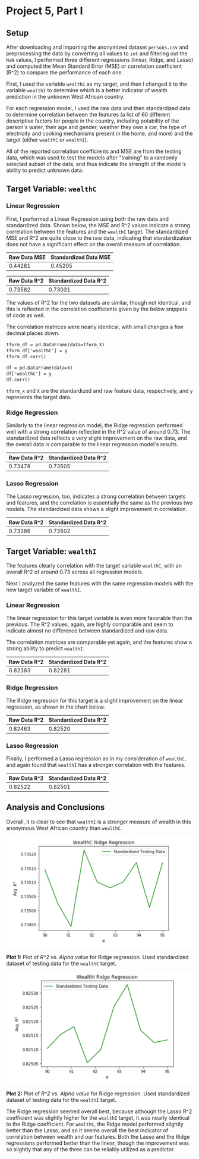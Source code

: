 # Project 5, Part I

## Setup 

After downloading and importing the anonymized dataset `persons.csv` and preprocessing the data by converting all values to `int` and filtering out the `NaN` values, I performed three different regressions (linear, Ridge, and Lasso) and computed the Mean Standard Error (MSE) or correlation coefficient (R^2) to compare the performance of each one. 

First, I used the variable `wealthC` as my target, and then I changed it to the variable `wealthI` to determine which is a better indicator of wealth prediction in the unknown West African country. 

For each regression model, I used the raw data and then standardized data to determine correlation between the features (a list of 60 different descriptive factors for people in the country, including potability of the person's water, their age and gender, weather they own a car, the type of electricity and cooking mechanisms present in the home, and more) and the target (either `wealthC` or `wealthI`). 

All of the reported correlation coefficients and MSE are from the testing data, which was used to test the models after "training" to a randomly selected subset of the data, and thus indicate the strength of the model's ability to predict unknown data. 

## Target Variable: `wealthC`

### Linear Regression

First, I performed a Linear Regression using both the raw data and standardized data. Shown below, the MSE and R^2 values indicate a strong correlation between the features and the `wealthC` target. The standardized MSE and R^2 are quite close to the raw data, indicating that standardization does not have a significant effect on the overall measure of correlation. 


|Raw Data MSE|Standardized Data MSE|
|---|---|
|0.44281|0.45205|

|Raw Data R^2|Standardized Data R^2|
|---|---|
|0.73582|0.73031|

The values of R^2 for the two datasets are similar, though not identical, and this is reflected in the correlation coefficients given by the below snippets of code as well. 

The correlation matrices were nearly identical, with small changes a few decimal places down. 

~~~~
tform_df = pd.DataFrame(data=tform_X)
tform_df['wealthC'] = y
tform_df.corr()
~~~~

~~~~
df = pd.DataFrame(data=X)
df['wealthC'] = y
df.corr()
~~~~

`tform_x` and `X` are the standardized and raw feature data, respectively, and `y` represents the target data. 

### Ridge Regression

Similarly to the linear regression model, the Ridge regression performed well with a strong correlation reflected in the R^2 value of around 0.73. The standardized data reflects a very slight improvement on the raw data, and the overall data is comparable to the linear regression model's results. 


|Raw Data R^2|Standardized Data R^2|
|---|---|
|0.73478|0.73505|

### Lasso Regression

The Lasso regression, too, indicates a strong correlation between targets and features, and the correlation is essentially the same as the previous two models. The standardized data shows a slight improvement in correlation. 

|Raw Data R^2|Standardized Data R^2|
|---|---|
|0.73386| 0.73502 |

## Target Variable: `wealthI`

The features clearly correlation with the target variable `wealthC`, with an overall R^2 of around 0.73 across all regression models. 

Next I analyzed the same features with the same regression models with the new target variable of `wealthI`. 

### Linear Regression

The linear regression for this target variable is even more favorable than the previous. The R^2 values, again, are highly comparable and seem to indicate almost no difference between standardized and raw data. 

The correlation matrices are comparable yet again, and the features show a strong ability to predict `wealthI`. 

|Raw Data R^2|Standardized Data R^2|
|---|---|
|0.82383|0.82281|

### Ridge Regression

The Ridge regression for this target is a slight improvement on the linear regression, as shown in the chart below.

|Raw Data R^2|Standardized Data R^2|
|---|---|
|0.82463|0.82520|

### Lasso Regression

Finally, I performed a Lasso regression as in my consideration of `wealthC`, and again found that `wealthI` has a stronger correlation with the features. 

|Raw Data R^2|Standardized Data R^2|
|---|---|
|0.82522|  0.82501 |


## Analysis and Conclusions

Overall, it is clear to see that `wealthI` is a stronger measure of wealth in this anonymous West African country than `wealthC`.

<img src="wealthC_ridge.PNG" width="500">

 **Plot 1:**  Plot of *R^2 vs. Alpha value* for Ridge regression. Used standardized dataset of testing data for the `wealthC` target.
 
<img src="wealthI_ridge.PNG" width="500">

 **Plot 2:**  Plot of *R^2 vs. Alpha value* for Ridge regression. Used standardized dataset of testing data for the `wealthI` target.
 
The Ridge regression seemed overall best, because although the Lasso R^2 coefficient was slightly higher for the `wealthI` target, it was nearly identical to the Ridge coefficient. For `wealthC`, the Ridge model performed slightly better than the Lasso, and so it seems overall the best indicator of correlation between wealth and our features. Both the Lasso and the Ridge regressions performed better than the linear, though the improvement was so slightly that any of the three can be reliably utilized as a predictor. 
